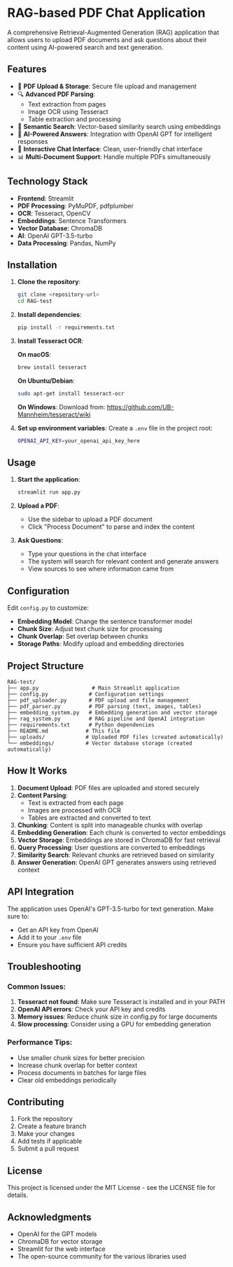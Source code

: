 # RAG-based PDF Chat Application

A comprehensive Retrieval-Augmented Generation (RAG) application that allows users to upload PDF documents and ask questions about their content using AI-powered search and text generation.

## Features

- 📄 **PDF Upload & Storage**: Secure file upload and management
- 🔍 **Advanced PDF Parsing**: 
  - Text extraction from pages
  - Image OCR using Tesseract
  - Table extraction and processing
- 🧠 **Semantic Search**: Vector-based similarity search using embeddings
- 🤖 **AI-Powered Answers**: Integration with OpenAI GPT for intelligent responses
- 💬 **Interactive Chat Interface**: Clean, user-friendly chat interface
- 📊 **Multi-Document Support**: Handle multiple PDFs simultaneously

## Technology Stack

- **Frontend**: Streamlit
- **PDF Processing**: PyMuPDF, pdfplumber
- **OCR**: Tesseract, OpenCV
- **Embeddings**: Sentence Transformers
- **Vector Database**: ChromaDB
- **AI**: OpenAI GPT-3.5-turbo
- **Data Processing**: Pandas, NumPy

## Installation

1. **Clone the repository**:
   ```bash
   git clone <repository-url>
   cd RAG-test
   ```

2. **Install dependencies**:
   ```bash
   pip install -r requirements.txt
   ```

3. **Install Tesseract OCR**:
   
   **On macOS**:
   ```bash
   brew install tesseract
   ```
   
   **On Ubuntu/Debian**:
   ```bash
   sudo apt-get install tesseract-ocr
   ```
   
   **On Windows**:
   Download from: https://github.com/UB-Mannheim/tesseract/wiki

4. **Set up environment variables**:
   Create a `.env` file in the project root:
   ```bash
   OPENAI_API_KEY=your_openai_api_key_here
   ```

## Usage

1. **Start the application**:
   ```bash
   streamlit run app.py
   ```

2. **Upload a PDF**:
   - Use the sidebar to upload a PDF document
   - Click "Process Document" to parse and index the content

3. **Ask Questions**:
   - Type your questions in the chat interface
   - The system will search for relevant content and generate answers
   - View sources to see where information came from

## Configuration

Edit `config.py` to customize:

- **Embedding Model**: Change the sentence transformer model
- **Chunk Size**: Adjust text chunk size for processing
- **Chunk Overlap**: Set overlap between chunks
- **Storage Paths**: Modify upload and embedding directories

## Project Structure

```
RAG-test/
├── app.py                 # Main Streamlit application
├── config.py             # Configuration settings
├── pdf_uploader.py       # PDF upload and file management
├── pdf_parser.py         # PDF parsing (text, images, tables)
├── embedding_system.py   # Embedding generation and vector storage
├── rag_system.py         # RAG pipeline and OpenAI integration
├── requirements.txt      # Python dependencies
├── README.md            # This file
├── uploads/             # Uploaded PDF files (created automatically)
└── embeddings/          # Vector database storage (created automatically)
```

## How It Works

1. **Document Upload**: PDF files are uploaded and stored securely
2. **Content Parsing**: 
   - Text is extracted from each page
   - Images are processed with OCR
   - Tables are extracted and converted to text
3. **Chunking**: Content is split into manageable chunks with overlap
4. **Embedding Generation**: Each chunk is converted to vector embeddings
5. **Vector Storage**: Embeddings are stored in ChromaDB for fast retrieval
6. **Query Processing**: User questions are converted to embeddings
7. **Similarity Search**: Relevant chunks are retrieved based on similarity
8. **Answer Generation**: OpenAI GPT generates answers using retrieved context

## API Integration

The application uses OpenAI's GPT-3.5-turbo for text generation. Make sure to:
- Get an API key from OpenAI
- Add it to your `.env` file
- Ensure you have sufficient API credits

## Troubleshooting

### Common Issues:

1. **Tesseract not found**: Make sure Tesseract is installed and in your PATH
2. **OpenAI API errors**: Check your API key and credits
3. **Memory issues**: Reduce chunk size in config.py for large documents
4. **Slow processing**: Consider using a GPU for embedding generation

### Performance Tips:

- Use smaller chunk sizes for better precision
- Increase chunk overlap for better context
- Process documents in batches for large files
- Clear old embeddings periodically

## Contributing

1. Fork the repository
2. Create a feature branch
3. Make your changes
4. Add tests if applicable
5. Submit a pull request

## License

This project is licensed under the MIT License - see the LICENSE file for details.

## Acknowledgments

- OpenAI for the GPT models
- ChromaDB for vector storage
- Streamlit for the web interface
- The open-source community for the various libraries used
